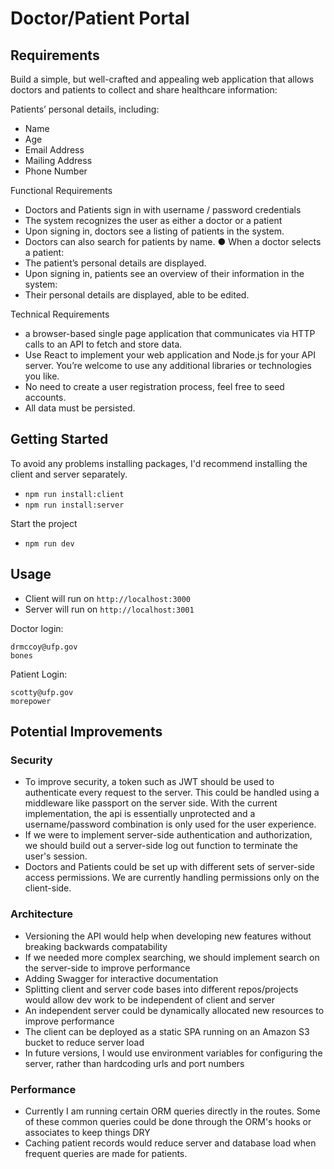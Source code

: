 # Doctor/Patient Portal

## Requirements
Build a simple, but well-crafted and appealing web application that allows doctors and patients to collect and share healthcare information:

Patients’ personal details, including:

* Name
* Age
* Email Address
* Mailing Address
* Phone Number

Functional Requirements

* Doctors and Patients sign in with username / password credentials
* The system recognizes the user as either a doctor or a patient
* Upon signing in, doctors see a listing of patients in the system.
* Doctors can also search for patients by name. ● When a doctor selects a patient:
* The patient’s personal details are displayed.
* Upon signing in, patients see an overview of their information in the system:
* Their personal details are displayed, able to be edited.

Technical Requirements

* a browser-based single page application that communicates via HTTP calls to an API to fetch and store data.
* Use React to implement your web application and Node.js for your API server. You’re welcome to use any additional libraries or technologies you like.
* No need to create a user registration process, feel free to seed accounts.
* All data must be persisted.

## Getting Started

To avoid any problems installing packages, I'd recommend installing the client and server separately.

* `npm run install:client`
* `npm run install:server`

Start the project

* `npm run dev`

## Usage

* Client will run on `http://localhost:3000`
* Server will run on `http://localhost:3001`

Doctor login:

```
drmccoy@ufp.gov
bones
```

Patient Login:

```
scotty@ufp.gov
morepower
```

## Potential Improvements

### Security
* To improve security, a token such as JWT should be used to authenticate every request to the server. This could be handled using a middleware like passport on the server side. With the current implementation, the api is essentially unprotected and a username/password combination is only used for the user experience.
* If we were to implement server-side authentication and authorization, we should build out a server-side log out function to terminate the user's session.
* Doctors and Patients could be set up with different sets of server-side access permissions. We are currently handling permissions only on the client-side.

### Architecture
* Versioning the API would help when developing new features without breaking  backwards compatability 
* If we needed more complex searching, we should implement search on the server-side to improve performance
* Adding Swagger for interactive documentation
* Splitting client and server code bases into different repos/projects would allow dev work to be independent of client and server
* An independent server could be dynamically allocated new resources to improve performance
* The client can be deployed as a static SPA running on an Amazon S3 bucket to reduce server load
* In future versions, I would use environment variables for configuring the server, rather than hardcoding urls and port numbers

### Performance
* Currently I am running certain ORM queries directly in the routes. Some of these common queries could be done through the ORM's hooks or associates to keep things DRY
* Caching patient records would reduce server and database load when frequent queries are made for patients.